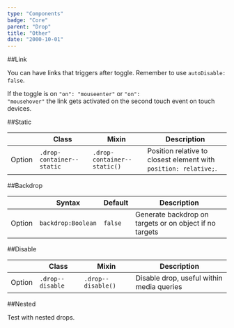 ```yaml
---
type: "Components"
badge: "Core"
parent: "Drop"
title: "Other"
date: "2000-10-01"
---
```


##Link

You can have links that triggers after toggle. Remember to use `autoDisable: false`.

If the toggle is on <code>"on": "mouseenter"</code> or <code>"on": "mousehover"</code> the link gets activated on the second touch event on touch devices.

<demo>
  <demovanilla src="vanilla/components/drop/with-link">
  </demovanilla>
  <demovanilla src="vanilla/components/drop/with-link-hover">
  </demovanilla>
</demo>

##Static

<div class="table--scroll">

|                         | Class                                     | Mixin                         | Description                   |
| ----------------------- | ----------------------------------------- | ----------------------------- | ----------------------------- |
| Option                  | `.drop-container--static`                | `.drop-container--static()`        | Position relative to closest element with `position: relative;`.            |

</div>

<demo>
  <demovanilla src="vanilla/components/drop/static">
  </demovanilla>
</demo>

##Backdrop

<div class="table--scroll">

|                         | Syntax                                    | Default                       | Description                   |
| ----------------------- | ----------------------------------------- | ----------------------------- | ----------------------------- |
| Option                  | `backdrop:Boolean`                              | `false`                     | Generate backdrop on targets or on object if no targets           |

</div>

<demo>
  <demovanilla src="vanilla/components/drop/backdrop">
  </demovanilla>
</demo>

##Disable

<div class="table--scroll">

|                         | Class                                     | Mixin                       | Description                   |
| ----------------------- | ----------------------------------------- | ----------------------------- | ----------------------------- |
| Option                  | `.drop--disable`                | `.drop--disable()`        | Disable drop, useful within media queries            |

</div>

<demo>
  <demovanilla src="vanilla/components/drop/disable">
  </demovanilla>
</demo>

##Nested

Test with nested drops.

<demo>
  <demovanilla src="vanilla/components/drop/nested">
  </demovanilla>
</demo>
